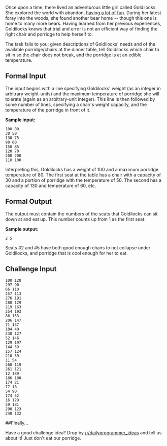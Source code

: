 Once upon a time, there lived an adventurous little girl called Goldilocks. She explored the world with abandon, [having a lot of fun](http://www.ivyjoy.com/fables/goldilocks.html). During her latest foray into the woods, she found another bear home -- though this one is home to many more bears. Having learned from her previous experiences, Goldilocks knows that trial and error is not an efficient way of finding the right chair and porridge to help herself to.

The task falls to you: given descriptions of Goldilocks' needs and of the available porridge/chairs at the dinner table, tell Goldilocks which chair to sit in so the chair does not break, and the porridge is at an edible temperature.

## Formal Input

The input begins with a line specifying Goldilocks' weight (as an integer in arbitrary weight-units) and the maximum temperature of porridge she will tolerate (again as an arbitrary-unit integer). This line is then followed by some number of lines, specifying a chair's weight capacity, and the temperature of the porridge in front of it.

**Sample input:**
```
100 80
30 50
130 75
90 60
150 85
120 70
200 200
110 100
```

Interpreting this, Goldilocks has a weight of 100 and a maximum porridge temperature of 80. The first seat at the table has a chair with a capacity of 30 and a portion of porridge with the temperature of 50. The second has a capacity of 130 and temperature of 60, etc.

## Formal Output

The output must contain the numbers of the seats that Goldilocks can sit down at and eat up. This number counts up from 1 as the first seat.

**Sample output:**

```
2 5
```

Seats #2 and #5 have both good enough chairs to not collapse under Goldilocks, and porridge that is cool enough for her to eat.

## Challenge Input
```
100 120
297 90
66 110
257 113
276 191
280 129
219 163
254 193
86 153
206 147
71 137
104 40
238 127
52 146
129 197
144 59
157 124
210 59
11 54
268 119
261 121
12 189
186 108
174 21
77 18
54 90
174 52
16 129
59 181
290 123
248 132
```

##Finally...

Have a good challenge idea? Drop by [/r/dailyprogrammer_ideas](https://www.reddit.com/r/dailyprogrammer_ideas) and tell us about it! Just don't eat our porridge.
